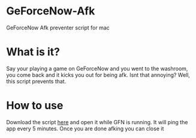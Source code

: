 # GeForceNow-Afk
GeForceNow Afk preventer script for mac

# What is it?
Say your playing a game on GeForceNow and you went to the washroom, you come back and it kicks you out for being afk. 
Isnt that annoying?
Well, this script prevents that.

# How to use
Download the script [here](https://github.com/Kief5555/GeForceNow-Afk/releases/download/V0.1/GFN.Anti.scpt) and open it while GFN is running.
It will ping the app every 5 minutes.
Once you are done afking you can close it

